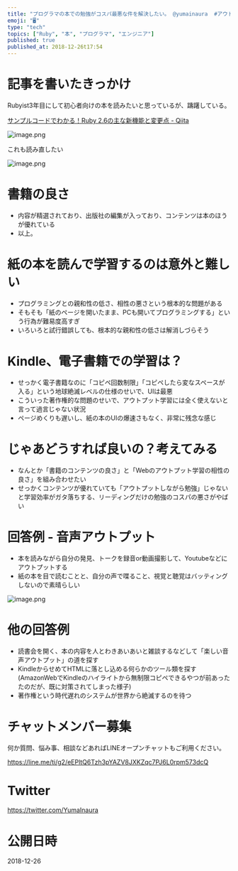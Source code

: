 ```yaml
---
title: "プログラマの本での勉強がコスパ最悪な件を解決したい。 @yumainaura  #アウトプット #書籍 #kindle #比較  @yuma"
emoji: "🖥"
type: "tech"
topics: ["Ruby", "本", "プログラマ", "エンジニア"]
published: true
published_at: 2018-12-26t17:54
---
```


# 記事を書いたきっかけ

Rubyist3年目にして初心者向けの本を読みたいと思っているが、躊躇している。

[サンプルコードでわかる！Ruby 2.6の主な新機能と変更点 - Qiita](https://qiita.com/jnchito/items/ce11cb7fccdf4b66af24)

![image.png](https://qiita-image-store.s3.amazonaws.com/0/89618/5d29646b-7004-c55f-2a36-6cb70b56b194.png)

これも読み直したい

![image.png](https://qiita-image-store.s3.amazonaws.com/0/89618/352e309d-9378-586a-1977-bf843fb4bc12.png)


# 書籍の良さ

- 内容が精選されており、出版社の編集が入っており、コンテンツは本のほうが優れている
- 以上。

# 紙の本を読んで学習するのは意外と難しい

- プログラミングとの親和性の低さ、相性の悪さという根本的な問題がある
- そもそも「紙のページを開いたまま、PCも開いてプログラミングする」という行為が難易度高すぎ
- いろいろと試行錯誤しても、根本的な親和性の低さは解消しづらそう

# Kindle、電子書籍での学習は？

- せっかく電子書籍なのに「コピペ回数制限」「コピペしたら変なスペースが入る」という地球絶滅レベルの仕様のせいで、UIは最悪
- こういった著作権的な問題のせいで、アウトプット学習には全く使えないと言って過言じゃない状況
- ページめくりも遅いし、紙の本のUIの爆速さもなく、非常に残念な感じ

# じゃあどうすれば良いの？考えてみる

- なんとか「書籍のコンテンツの良さ」と「Webのアウトプット学習の相性の良さ」を組み合わせたい
- せっかくコンテンツが優れていても「アウトプットしながら勉強」じゃないと学習効率がガタ落ちする、リーディングだけの勉強のコスパの悪さがやばい

# 回答例 - 音声アウトプット

- 本を読みながら自分の発見、トークを録音or動画撮影して、Youtubeなどにアウトプットする
- 紙の本を目で読むことと、自分の声で喋ること、視覚と聴覚はバッティングしないので素晴らしい

![image.png](https://qiita-image-store.s3.amazonaws.com/0/89618/11e9a024-cb13-a02f-b6d8-bbbe1389ce63.png)

# 他の回答例

- 読書会を開く、本の内容を人とわきあいあいと雑談するなどして「楽しい音声アウトプット」の道を探す
- KindleからせめてHTMLに落とし込める何らかのツール類を探す(AmazonWebでKindleのハイライトから無制限コピペできるやつが前あったたのだが、既に対策されてしまった様子)
- 著作権という時代遅れのシステムが世界から絶滅するのを待つ









<!-- Update From Qiita API -->

# チャットメンバー募集


何か質問、悩み事、相談などあればLINEオープンチャットもご利用ください。

https://line.me/ti/g2/eEPltQ6Tzh3pYAZV8JXKZqc7PJ6L0rpm573dcQ





# Twitter


https://twitter.com/YumaInaura


<!-- Update From Qiita API -->



# 公開日時

2018-12-26
